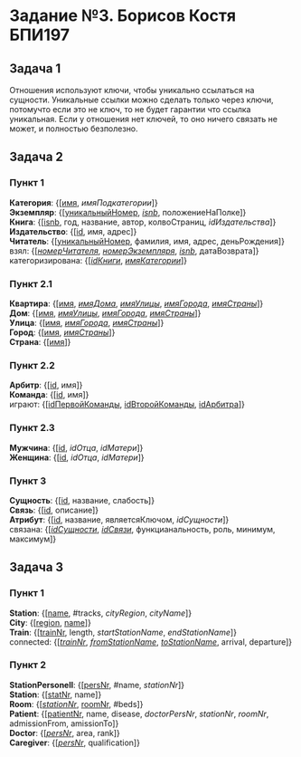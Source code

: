 # Задание №3. Борисов Костя БПИ197
## Задача 1
Отношения используют ключи, чтобы уникально ссылаться на сущности. Уникальные ссылки можно сделать только через ключи, потомучто если это не ключ, то не будет гарантии что ссылка уникальная. Если у отношения нет ключей, то оно ничего связать не может, и полностью безполезно.

## Задача 2
### Пункт 1

**Категория**: {[<ins>имя</ins>, *имяПодкатегории*]}\
**Экземпляр**: {[<ins>уникальныйНомер</ins>, <ins>*isnb*</ins>, положениеНаПолке]}\
**Книга**: {[<ins>isnb</ins>, год, название, автор, колвоCтраниц, *idИздательства*]}\
**Издательство**: {[<ins>id</ins>, имя, адрес]}\
**Читатель**: {[<ins>уникальныйНомер</ins>, фамилия, имя, адрес, деньРождения]}\
взял: {[<ins>*номерЧитателя*</ins>, <ins>*номерЭкземпляря*</ins>, <ins>*isnb*</ins>, датаВозврата]}\
категоризирована: {[<ins>*idКниги*</ins>, <ins>*имяКатегории*</ins>]}

### Пункт 2.1

**Квартира**: {[<ins>имя</ins>, <ins>*имяДома*</ins>, <ins>*имяУлицы*</ins>, <ins>*имяГорода*</ins>, <ins>*имяСтраны*</ins>]}\
**Дом**: {[<ins>имя</ins>, <ins>*имяУлицы*</ins>, <ins>*имяГорода*</ins>, <ins>*имяСтраны*</ins>]}\
**Улица**: {[<ins>имя</ins>, <ins>*имяГорода*</ins>, <ins>*имяСтраны*</ins>]}\
**Город**: {[<ins>имя</ins>, <ins>*имяСтраны*</ins>]}\
**Страна**: {[<ins>имя</ins>]}

### Пункт 2.2
**Арбитр**: {[<ins>id</ins>, имя]}\
**Команда**: {[<ins>id</ins>, имя]}\
играют: {[<ins>idПервойКоманды</ins>, <ins>idВторойКоманды</ins>, <ins>idАрбитра</ins>]}

### Пункт 2.3
**Мужчина**: {[<ins>id</ins>, *idОтца*, *idМатери*]}\
**Женщина**: {[<ins>id</ins>, *idОтца*, *idМатери*]}

### Пункт 3
**Сущность**: {[<ins>id</ins>, название, слабость]}\
**Связь**: {[<ins>id</ins>, описание]}\
**Атрибут**: {[<ins>id</ins>, название, являетсяКлючом, *idСущности*]}\
связана: {[<ins>*idСущности*</ins>, <ins>*idСвязи*</ins>, функцианальность, роль, минимум, максимум]}

## Задача 3
### Пункт 1
**Station**: {[<ins>name</ins>, #tracks, *cityRegion*, *cityName*]}\
**City**: {[<ins>region</ins>, <ins>name</ins>]}\
**Train**: {[<ins>trainNr</ins>, length, *startStationName*, *endStationName*]}\
connected: {[<ins>*trainNr*</ins>, <ins>*fromStationName*</ins>, <ins>*toStationName*</ins>, arrival, departure]}

### Пункт 2
**StationPersonell**: {[<ins>persNr</ins>, #name, *stationNr*]}\
**Station**: {[<ins>statNr</ins>, name]}\
**Room**: {[<ins>*stationNr*</ins>, <ins>roomNr</ins>, #beds]}\
**Patient**: {[<ins>patientNr</ins>, name, disease, *doctorPersNr*, *stationNr*, *roomNr*, admissionFrom, amissionTo]}\
**Doctor**: {[<ins>*persNr*</ins>, area, rank]}\
**Caregiver**: {[<ins>*persNr*</ins>, qualification]}
